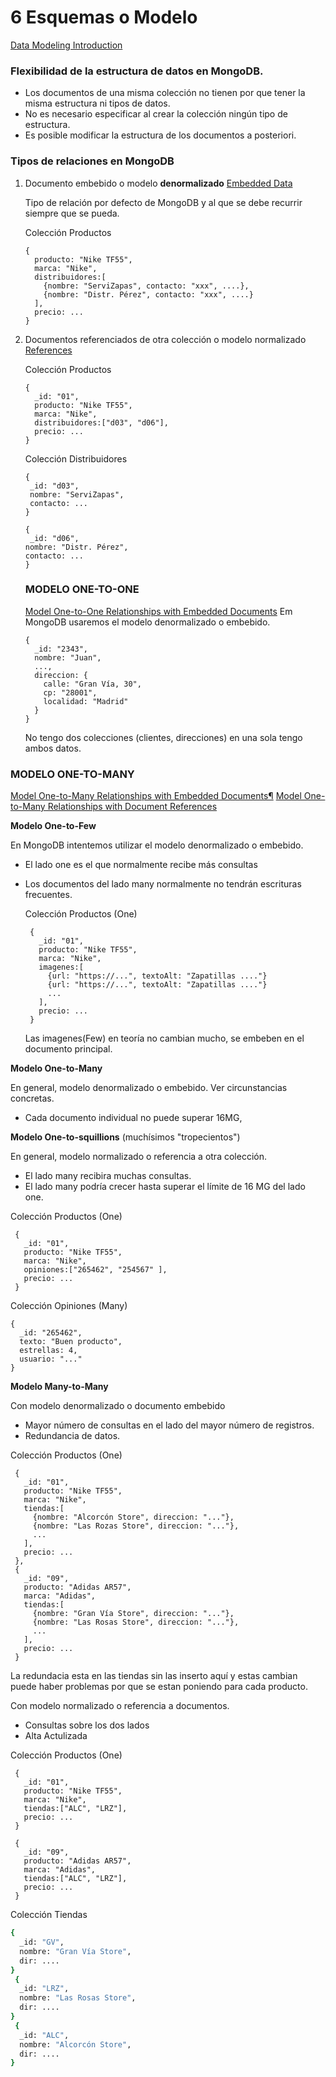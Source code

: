 # 6 Esquemas o Modelo

[Data Modeling Introduction](https://docs.mongodb.com/manual/core/data-modeling-introduction/)

### Flexibilidad de la estructura de datos en MongoDB.

* Los documentos de una misma colección no tienen por que tener la misma estructura ni tipos de datos.
* No es necesario especificar al crear la colección ningún tipo de estructura.
* Es posible modificar la estructura de los documentos a posteriori.

### Tipos de relaciones en MongoDB

1. Documento embebido o modelo **denormalizado** [Embedded Data](https://docs.mongodb.com/manual/core/data-modeling-introduction/#embedded-data)

   Tipo de relación por defecto de MongoDB y al que se debe recurrir siempre que se pueda.
   
   Colección Productos
   ```
   {
     producto: "Nike TF55",
     marca: "Nike",
     distribuidores:[
       {nombre: "ServiZapas", contacto: "xxx", ....},
       {nombre: "Distr. Pérez", contacto: "xxx", ....}
     ],
     precio: ...
   }
   ```

2. Documentos referenciados de otra colección o modelo normalizado [References](https://docs.mongodb.com/manual/core/data-modeling-introduction/#references)

   Colección Productos
   ```
   {
     _id: "01",
     producto: "Nike TF55",
     marca: "Nike",
     distribuidores:["d03", "d06"],
     precio: ...
   }
   ```
  
   Colección Distribuidores
   ```
   {
    _id: "d03",
    nombre: "ServiZapas",
    contacto: ...
   }
  
   {
    _id: "d06",
   nombre: "Distr. Pérez",
   contacto: ...
   }
   ```
   
   ### MODELO ONE-TO-ONE
   
   [Model One-to-One Relationships with Embedded Documents](https://docs.mongodb.com/manual/tutorial/model-embedded-one-to-one-relationships-between-documents/)
   Em MongoDB usaremos el modelo denormalizado o embebido.
   
   ```
   {
     _id: "2343",
     nombre: "Juan",
     ...,
     direccion: {
       calle: "Gran Vía, 30",
       cp: "28001",
       localidad: "Madrid"
     }
   }
   ```

   No tengo dos colecciones (clientes, direcciones) en una sola tengo ambos datos.
   
### MODELO ONE-TO-MANY
   
[Model One-to-Many Relationships with Embedded Documents¶](https://docs.mongodb.com/manual/tutorial/model-embedded-one-to-many-relationships-between-documents/)
[Model One-to-Many Relationships with Document References](https://docs.mongodb.com/manual/tutorial/model-referenced-one-to-many-relationships-between-documents/#model-one-to-many-relationships-with-document-references)
   
**Modelo One-to-Few**
   
En MongoDB intentemos utilizar el modelo denormalizado o embebido.
   
* El lado one es el que normalmente recibe más consultas
* Los documentos del lado many normalmente no tendrán escrituras frecuentes.
   
   Colección Productos (One)
   ```
    {
      _id: "01",
      producto: "Nike TF55",
      marca: "Nike",
      imagenes:[
        {url: "https://...", textoAlt: "Zapatillas ...."}
        {url: "https://...", textoAlt: "Zapatillas ...."}
        ...
      ],
      precio: ...
    }
   ```
   
   Las imagenes(Few) en teoría no cambian mucho, se embeben en el documento principal.
   
**Modelo One-to-Many**

En general, modelo denormalizado o embebido. Ver circunstancias concretas.

* Cada documento individual no puede superar 16MG,

**Modelo One-to-squillions** (muchísimos "tropecientos")

En general, modelo normalizado o referencia a otra colección.

* El lado many recibira muchas consultas.
* El lado many podría crecer hasta superar el límite de 16 MG del lado one.

 Colección Productos (One)
   ```
    {
      _id: "01",
      producto: "Nike TF55",
      marca: "Nike",
      opiniones:["265462", "254567" ],
      precio: ...
    }
   ```

Colección Opiniones (Many)

```
{
  _id: "265462",
  texto: "Buen producto",
  estrellas: 4,
  usuario: "..."
}
```

**Modelo Many-to-Many**

Con modelo denormalizado o documento embebido

* Mayor número de consultas en el lado del mayor número de registros.
* Redundancia de datos.

 Colección Productos (One)
   ```
    {
      _id: "01",
      producto: "Nike TF55",
      marca: "Nike",
      tiendas:[
        {nombre: "Alcorcón Store", direccion: "..."},
        {nombre: "Las Rozas Store", direccion: "..."},
        ...
      ],
      precio: ...
    },
    {
      _id: "09",
      producto: "Adidas AR57",
      marca: "Adidas",
      tiendas:[
        {nombre: "Gran Vía Store", direccion: "..."},
        {nombre: "Las Rosas Store", direccion: "..."},
        ...
      ],
      precio: ...
    }
   ```

La redundacia esta en las tiendas sin las inserto aquí y estas cambian puede haber problemas por que se estan poniendo para cada producto.

Con modelo normalizado o referencia a documentos.

* Consultas sobre los dos lados
* Alta Actulizada 

 Colección Productos (One)
   ```
    {
      _id: "01",
      producto: "Nike TF55",
      marca: "Nike",
      tiendas:["ALC", "LRZ"],
      precio: ...
    }
    
    {
      _id: "09",
      producto: "Adidas AR57",
      marca: "Adidas",
      tiendas:["ALC", "LRZ"],
      precio: ...
    }
   ```
   
   Colección Tiendas
   ```sh
   {
     _id: "GV",
     nombre: "Gran Vía Store",
     dir: ....
   }
    {
     _id: "LRZ",
     nombre: "Las Rosas Store",
     dir: ....
   }
    {
     _id: "ALC",
     nombre: "Alcorcón Store",
     dir: ....
   }
   ```





